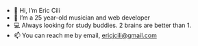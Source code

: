 - 👋 Hi, I’m Eric Cili
- 👀 I’m a 25 year-old musician and web developer
- 💻 Always looking for study buddies. 2 brains are better than 1.
- 📫 You can reach me by email, ericjcili@gmail.com

<!---
ericjcili/ericjcili is a ✨ special ✨ repository because its `README.md` (this file) appears on your GitHub profile.
You can click the Preview link to take a look at your changes.
--->
